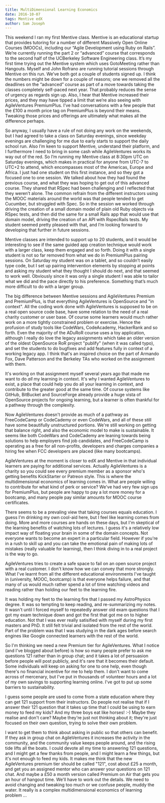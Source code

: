 ```yaml
---
title: MultiDimensional Learning Economics
date: 2016-10-07
tags: Mentive edX 
author: Sam Joseph
---
```


This weekend I ran my first Mentive class.  Mentive is an educational startup that provides tutoring for a number of different Massively Open Online Courses (MOOCs), including our “Agile Development using Ruby on Rails”.  We’re currently running the part 2 or “advanced” course that corresponds to the second half of the UCBerkeley Software Engineering class.  It’s my first time trying out the Mentive system which uses GotoMeeting rather than Hangouts.  Myself and John Rofrano are running tutorial sessions through Mentive on this run.  We’ve both got a couple of students signed up.  I think the numbers might be down for a couple of reasons; one we removed all the deadlines on the “advanced” course as part of a move towards taking the classes completely self-paced next year.  That probably reduces the sense of urgency as regards sign up.  Also, I hear that Mentive increased their prices, and they may have tipped a limit that we’re also seeing with AgileVentures PremiumPlus.  I’ve had conversations with a few people that the £100 a month price tag on PremiumPlus is beyond their means.  Tweaking those prices and offerings are ultimately what makes all the difference perhaps.

So anyway, I usually have a rule of not doing any work on the weekends, but I had agreed to take a class on Saturday evenings, since weekday evenings are challenging for me due to early starts to support the daily school run.  Also I’m keen to support Mentive, understand their platform, and I furthermore I need to bring in some cash while AgileVentures works its way out of the red.  So I’m running my Mentive class at 8:30pm UTC on Saturday evenings, which makes in practical for anyone from UTC-7 to UTC+2 to attend, which encompasses most of the Americas, Europe and Africa.  I just had one student on this first instance, and so they got a focused one to one session.  We talked about how they had found the previous course, and what they was hoping to get out of this advanced course.  They shared that RSpec had been challenging and I reflected that they weren’t alone.  The common refrain from the different instructors using the MOOC materials around the world was that people tended to get Cucumber, but struggled with Spec.  So in the session we worked through driving the creation of a small domain model of plain old Ruby objects via RSpec tests, and then did the same for a small Rails app that would use that domain model, driving the creation of an API with RspecRails tests.  My student seemed pretty pleased with that, and I’m looking forward to developing that further in future sessions.

Mentive classes are intended to support up to 20 students, and it would be interesting to see if the same guided app creation technique would work with a larger class, keep them engaged and so forth.  Doing it with a single student is not so far removed from what we do in PremiumPlus pairing sessions.  On Saturday my student was on a tablet, and so couldn’t easily type code, but I set up pairing intervention elements by stopping at points and asking my student what they thought I should do next, and that seemed to work well.  Obviously since it was only a single student I was able to tailor what we did and the pace directly to his preference.  Something that’s much more difficult to do with a larger group.

The big difference between Mentive sessions and AgileVentures Premium and PremiumPlus, is that everything AgileVentures is OpenSource and "in context".  All the coding work done with AgileVentures is supposed to be on a real open source code base, have some relation to the need of a real charity customer or user base.  Of course some learners would much rather work on a more tightly constrained problem or exercise.  Hence the profusion of study tools like CodeWars, CodeAcademy, HackerRank and so forth.  Even the majority of the ADuRoR course uses a toy application, although I really do love the legacy assignments which take an older version of the oldest OpenSource RoR project "publify" (when it was called typo), and set the students to do bugfixes and add features fully in context of a working legacy app.  I think that's an inspired choice on the part of Armando Fox, Dave Patterson and the Berkeley TAs who worked on the assignment with them.

It's working on that assignment myself several years ago that made me want to do *all* my learning in context.  It's why I wanted AgileVentures to exist, a place that could help you do all your learning in context, and contribute to the greater good at the same time.  Of course systems like GitHub, BitBucket and SourceForge already provide a huge vista of OpenSource projects for ongoing learning, but a learner is often thankful for a pathway through the complexity.

Now AgileVentures doesn't provide as much of a pathway as FreeCodeCamp or CodeCademy or even CodeWars, and all of these still have some beautifully unstructured portions.  We're still working on getting that balance right, and also the economic model to make is sustainable.  It seems like both CodeWars and CodeCademy are leaning towards being solutions to help employers find job candidates, and FreeCodeCamp is operating as a free for all non-profits, developers and charges companies a hiring fee when FCC developers are placed (like many bootcamps).

AgileVentures at the moment is closer to edX and Mentive in that individual learners are paying for additional services.  Actually AgileVentures is a charity so you could see every premium member as a sponsor who's getting benefits KickStarter or Patreon style.  This is where the multidimensional economics of learning comes in.  What are people willing to contribute for what kind of perk or service?  We've had very few sign ups for PremiumPlus, but people are happy to pay a lot more money for a bootcamp, and many people pay similar amounts for MOOC course certificates.  

There seems to be a prevaling view that taking courses equals education.  I guess I'm drinking my own cool-aid here, but I feel like learning comes from doing.  More and more courses are hands on these days, but I'm skeptical of the learning benefits of watching lots of lectures.  I guess it's a relatively low impact way of floating your brain in some of the domain concepts.  Not everyone wants to become an expert in a particular field.  However if you're in a rush to skill up and you can take the emotional pain of making lots of mistakes (really valuable for learning), then I think diving in to a real project is the way to go.

AgileVentures tries to create a safe space to fail on an open source project with a real customer.  I don't know how we can convey that more strongly.  What I've learnt from all the different educational environments I've taught in (university, MOOC, bootcamp) is that everyone helps failure, and that many of us would much rather spend a lot of time watching videos and reading rather than holding our feet to the learning fire.

It was holding my feet to the learning fire that I passed my AstroPhysics degree.  It was so tempting to keep reading, and re-summarizing my notes.  It wasn't until I forced myself to repeatedly answer old exam questions that I got my exam technique down and got the first that got me on to higher education.  Not that I was ever really satisified with myself during my first masters and PhD.  It still felt trivial and isolated from the rest of the world.  Part of the problem was that I was studying in the dark ages before search engines like Google connected learners with the rest of the world.

So I'm thinking we need a new Premium tier for AgileVentures.  What I notice (and I've blogged about before) is how so many people prefer to ask me questions 121 rather than in group chat; and it takes a lot of persuasion before people will post publicly, and it's rare that it becomes their default.  Some individuals will keep on asking for one to one help, even though there's no financial incentive for me to help them.  I don't want to come across of mercenary, but I've put in thousands of volunteer hours and a lot of my own savings to supporting learning online.  I've got to put up some barriers to sustainability.

I guess some people are used to come from a state education where they can get 121 support from their instructors.  Do people not realise that if I answer their 121 question that it takes up time that I could be using to earn money to feed my kids?  And my three boys eat like horses! :-)  Maybe they realise and don't care?  Maybe they're just not thinking about it; they're just focused on their own question, trying to solve their own problem.

I want to get them to think about asking in public so that others can benefit.  If they ask in group chat on AgileVentures it increases the activity in the community, and the community value keeps people around, and the rising tide lifts all the boats.  I could devote all my time to answering 121 questions, and I might get a few thanks from people, and I might learn a few things, but it's not enough to feed my kids.  It makes me think that the new AgileVentures premium tier should be called "121", cost about £25 a month, and get you an assigned mentor who can answer your questions on 121 chat.  And maybe a £50 a month version called Premium on Air that gets you an hour of hangout time.  We'll have to work out the details.  We need to avoid changing and tweaking too much or we confuse people, muddy the water.  It really is a complex multidimensional economics of learning problem ... 